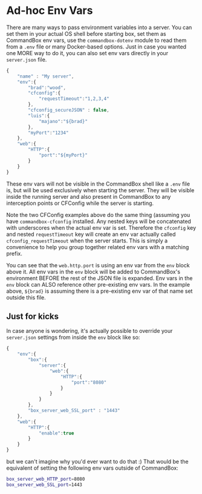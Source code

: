 # Ad-hoc Env Vars

There are many ways to pass environment variables into a server.  You can set them in your actual OS shell before starting box, set them as CommandBox env vars, use the `commandbox-dotenv` module to read them from a `.env` file or many Docker-based options.  Just in case you wanted one MORE way to do it, you can also set env vars directly in your `server.json` file. &#x20;

```javascript
{
    "name" : "My server",
    "env":{
        "brad":"wood",
        "cfconfig":{
            "requestTimeout":"1,2,3,4"
        },
        "cfconfig_secureJSON" : false,
        "luis":{
            "majano":"${brad}"
        },
        "myPort":"1234"
    },
    "web":{
        "HTTP":{
            "port":"${myPort}"
        }
    }
}
```

These env vars will not be visible in the CommandBox shell like a `.env` file is, but will be used exclusively when starting the server.  They will be visible inside the running server and also present in CommandBox to any interception points or CFConfig while the server is starting.

Note the two CFConfig examples above do the same thing (assuming you have `commandbox-cfconfig` installed.  Any nested keys will be concatenated with underscores when the actual env var is set.  Therefore the `cfconfig` key and nested `requestTimeout` key will create an env var actually called `cfconfig_requestTimeout` when the server starts.  This is simply a convenience to help you group together related env vars with a matching prefix.

You can see that the `web.http.port` is using an env var from the `env` block above it.  All env vars in the `env` block will be added to CommandBox's environment BEFORE the rest of the JSON file is expanded.  Env vars in the `env` block can ALSO reference other pre-existing env vars.  In the example above, `${brad}` is assuming there is a pre-existing env var of that name set outside this file.

## Just for kicks

In case anyone is wondering, it's actually possible to override your `server.json` settings from inside the `env` block like so:

```javascript
{
    "env":{
        "box":{
            "server":{
                "web":{
                    "HTTP":{
                        "port":"8080"
                    }
                }
            }
        },
        "box_server_web_SSL_port" : "1443"
    },
    "web":{
        "HTTP":{
            "enable":true
        }
    }
}
```

but we can't imagine why you'd ever want to do that :) That would be the equivalent of setting the following env vars outside of CommandBox:

```bash
box_server_web_HTTP_port=8080
box_server_web_SSL_port=1443
```

